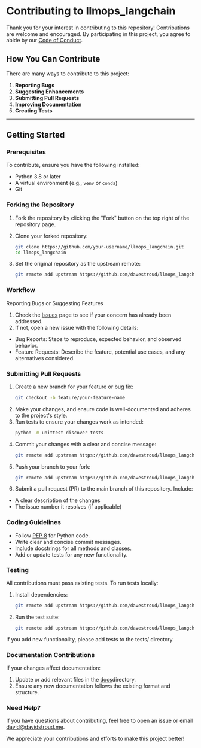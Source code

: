 # Contributing to llmops_langchain

Thank you for your interest in contributing to this repository! Contributions are welcome and encouraged. By participating in this project, you agree to abide by our [Code of Conduct](./CODE_OF_CONDUCT.md).

## How You Can Contribute

There are many ways to contribute to this project:

1. **Reporting Bugs**
2. **Suggesting Enhancements**
3. **Submitting Pull Requests**
4. **Improving Documentation**
5. **Creating Tests**

---

## Getting Started

### Prerequisites

To contribute, ensure you have the following installed:

- Python 3.8 or later
- A virtual environment (e.g., `venv` or `conda`)
- Git

### Forking the Repository

1. Fork the repository by clicking the "Fork" button on the top right of the repository page.
2. Clone your forked repository:

   ```bash
   git clone https://github.com/your-username/llmops_langchain.git
   cd llmops_langchain
3. Set the original repository as the upstream remote:

     ```bash
   git remote add upstream https://github.com/davestroud/llmops_langchain.git

### Workflow

Reporting Bugs or Suggesting Features
1. Check the [Issues](https://github.com/davestroud/llmops_langchain/issues) page to see if your concern has already been addressed.
2. If not, open a new issue with the following details:
 * Bug Reports: Steps to reproduce, expected behavior, and observed behavior.
 * Feature Requests: Describe the feature, potential use cases, and any alternatives considered.

### Submitting Pull Requests

1. Create a new branch for your feature or bug fix:
   ```bash
   git checkout -b feature/your-feature-name
2. Make your changes, and ensure code is well-documented and adheres to the project's style.
3. Run tests to ensure your changes work as intended:
   ```bash
   python -m unittest discover tests
4. Commit your changes with a clear and concise message:
    ```bash
   git remote add upstream https://github.com/davestroud/llmops_langchain.git
5. Push your branch to your fork:
    ```bash
   git remote add upstream https://github.com/davestroud/llmops_langchain.git
6. Submit a pull request (PR) to the main branch of this repository. Include:
 * A clear description of the changes
 * The issue number it resolves (if applicable)

### Coding Guidelines
 * Follow [PEP 8](https://peps.python.org/pep-0008/) for Python code.
 * Write clear and concise commit messages.
 * Include docstrings for all methods and classes.
 * Add or update tests for any new functionality.

### Testing
All contributions must pass existing tests. To run tests locally:
1. Install dependencies:
    ```bash
   git remote add upstream https://github.com/davestroud/llmops_langchain.git
3. Run the test suite:
    ```bash
   git remote add upstream https://github.com/davestroud/llmops_langchain.git
If you add new functionality, please add tests to the tests/ directory.

### Documentation Contributions
If your changes affect documentation:

1. Update or add relevant files in the [docs](https://github.com/davestroud/llmops_langchain/docs)directory.
2. Ensure any new documentation follows the existing format and structure.

### Need Help?
If you have questions about contributing, feel free to open an issue or email david@davidstroud.me.

We appreciate your contributions and efforts to make this project better!






